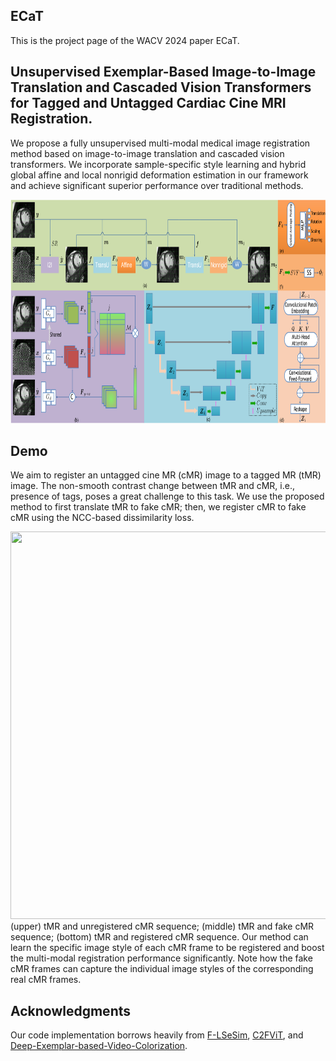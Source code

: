 ## ECaT
This is the project page of the WACV 2024 paper ECaT.

## Unsupervised Exemplar-Based Image-to-Image Translation and Cascaded Vision Transformers for Tagged and Untagged Cardiac Cine MRI Registration.
We propose a fully unsupervised multi-modal medical image registration method based on image-to-image translation and cascaded vision transformers. We incorporate sample-specific style learning and hybrid global affine and local nonrigid deformation estimation in our framework and achieve significant superior performance over traditional methods.
<div align=center><img width="820" height="358" src="https://github.com/DeepTag/ECaT/blob/main/ecat.png"/></div>

## Demo
We aim to register an untagged cine MR (cMR) image to a tagged MR (tMR) image. The non-smooth contrast change between tMR and cMR, i.e., presence of tags, poses a great challenge to this task. We use the proposed method to first translate tMR to fake cMR; then, we register cMR to fake cMR using the NCC-based dissimilarity loss.  
<div align=center><img width="620" height="620" src="https://github.com/DeepTag/ECaT/blob/main/tfc.gif"/></div>
(upper) tMR and unregistered cMR sequence; (middle) tMR and fake cMR sequence; (bottom) tMR and registered cMR sequence. Our method can learn the specific image style of each cMR frame to be registered and boost the multi-modal registration performance significantly. Note how the fake cMR frames can capture the individual image styles of the corresponding real cMR frames.

## Acknowledgments
Our code implementation borrows heavily from [F-LSeSim](https://github.com/lyndonzheng/F-LSeSim), [C2FViT](https://github.com/cwmok/C2FViT), and [Deep-Exemplar-based-Video-Colorization](https://github.com/zhangmozhe/Deep-Exemplar-based-Video-Colorization).
